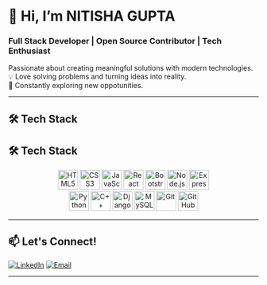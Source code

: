 # 👋 Hi, I’m NITISHA GUPTA  
### Full Stack Developer | Open Source Contributor | Tech Enthusiast  

 Passionate about creating meaningful solutions with modern technologies.  
💡 Love solving problems and turning ideas into reality.  
🌱 Constantly exploring new oppotunities.  

---

## 🛠️ Tech Stack  
 
## 🛠️ Tech Stack

<div align="center">
  <img src="https://cdn.jsdelivr.net/gh/devicons/devicon/icons/html5/html5-original.svg" width="40" height="40" title="HTML5" />
  <img src="https://cdn.jsdelivr.net/gh/devicons/devicon/icons/css3/css3-original.svg" width="40" height="40" title="CSS3" />
  <img src="https://cdn.jsdelivr.net/gh/devicons/devicon/icons/javascript/javascript-original.svg" width="40" height="40" title="JavaScript" />
  <img src="https://cdn.jsdelivr.net/gh/devicons/devicon/icons/react/react-original.svg" width="40" height="40" title="React" />
  <img src="https://cdn.jsdelivr.net/gh/devicons/devicon/icons/bootstrap/bootstrap-original.svg" width="40" height="40" title="Bootstrap" />
  <img src="https://cdn.jsdelivr.net/gh/devicons/devicon/icons/nodejs/nodejs-original.svg" width="40" height="40" title="Node.js" />
  <img src="https://cdn.jsdelivr.net/gh/devicons/devicon/icons/express/express-original.svg" width="40" height="40" title="Express" />
</div>

<div align="center">
  <img src="https://cdn.jsdelivr.net/gh/devicons/devicon/icons/python/python-original.svg" width="40" height="40" title="Python" />
  <img src="https://cdn.jsdelivr.net/gh/devicons/devicon/icons/cplusplus/cplusplus-original.svg" width="40" height="40" title="C++" />
  <img src="https://cdn.jsdelivr.net/gh/devicons/devicon/icons/django/django-plain.svg" width="40" height="40" title="Django" />
  <img src="https://cdn.jsdelivr.net/gh/devicons/devicon/icons/mysql/mysql-original.svg" width="40" height="40" title="MySQL" />
  <img src="https://cdn.jsdelivr.net/gh/devicons/devicon/icons/git/git-original.svg" width="40" height="40" title="Git" />
  <img src="https://cdn.jsdelivr.net/gh/devicons/devicon/icons/github/github-original.svg" width="40" height="40" title="GitHub" />
</div>  

---

## 📫 Let's Connect!  

[![LinkedIn](https://img.shields.io/badge/-LinkedIn-0A66C2?style=flat&logo=linkedin&logoColor=white)]([https://linkedin.com/in/yourprofile](http://www.linkedin.com/in/nitisha-gupta-8b7974250))  
[![Email](https://img.shields.io/badge/-Email-D14836?style=flat&logo=gmail&logoColor=white)](mailto:guptanitisha01@gmail.com)  

---
